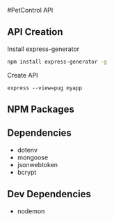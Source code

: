 #PetControl API

## API Creation

Install express-generator

```bash
npm install express-generator -g
```

Create API
```
express --view=pug myapp
```

## NPM Packages

## Dependencies
- dotenv
- mongoose
- jsonwebtoken
- bcrypt

## Dev Dependencies
- nodemon
